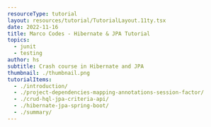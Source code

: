 ```yaml
---
resourceType: tutorial
layout: resources/tutorial/TutorialLayout.11ty.tsx
date: 2022-11-16
title: Marco Codes - Hibernate & JPA Tutorial
topics:
  - junit
  - testing
author: hs
subtitle: Crash course in Hibernate and JPA
thumbnail: ./thumbnail.png
tutorialItems:
  - ./introduction/
  - ./project-dependencies-mapping-annotations-session-factor/
  - ./crud-hql-jpa-criteria-api/
  - ./hibernate-jpa-spring-boot/
  - ./summary/
---
```

